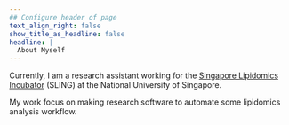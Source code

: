 ```yaml
---
## Configure header of page
text_align_right: false
show_title_as_headline: false
headline: |
  About Myself
---
```


<!-- this is a subheadline -->
Currently, I am a research assistant working for the [Singapore Lipidomics Incubator](https://sling.sg/) (SLING) at the National University of Singapore. 

My work focus on making research software to automate some lipidomics analysis workflow.
